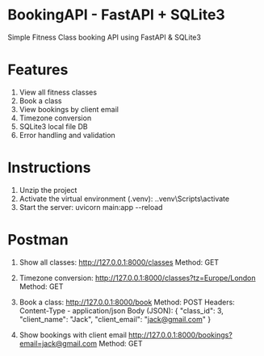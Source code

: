 # BookingAPI - FastAPI + SQLite3

Simple Fitness Class booking API using FastAPI & SQLite3


# Features
1. View all fitness classes 
2. Book a class
3. View bookings by client email
4. Timezone conversion 
5. SQLite3 local file DB
6. Error handling and validation


# Instructions
1. Unzip the project
2. Activate the virtual environment (.venv):
    .\.venv\Scripts\activate
3. Start the server:
    uvicorn main:app --reload

# Postman
1. Show all classes:
http://127.0.0.1:8000/classes
Method: GET

2. Timezone conversion:
http://127.0.0.1:8000/classes?tz=Europe/London
Method: GET

3. Book a class:
http://127.0.0.1:8000/book
Method: POST
Headers: Content-Type - application/json
Body (JSON): 
{
  "class_id": 3,
  "client_name": "Jack",
  "client_email": "jack@gmail.com"
}

4. Show bookings with client email
http://127.0.0.1:8000/bookings?email=jack@gmail.com
Method: GET



